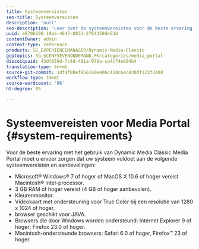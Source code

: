 ```yaml
---
title: Systeemvereisten
seo-title: Systeemvereisten
description: 'null'
seo-description: 'Leer over de systeemvereisten voor de beste ervaring gebruikend het Portaal van Media. '
uuid: e870b198-19ae-4647-8833-2764358de53d
contentOwner: admin
content-type: reference
products: SG_EXPERIENCEMANAGER/Dynamic-Media-Classic
geptopics: SG_SCENESEVENONDEMAND_PK/categories/media_portal
discoiquuid: 43df059d-7c4d-481a-978a-ca4c74e604b4
translation-type: tm+mt
source-git-commit: 1df4f88ef856160ee06c43dc6ec430df122f2408
workflow-type: tm+mt
source-wordcount: '96'
ht-degree: 0%

---
```



# Systeemvereisten voor Media Portal {#system-requirements}

Voor de beste ervaring met het gebruik van Dynamic Media Classic Media Portal moet u ervoor zorgen dat uw systeem voldoet aan de volgende systeemvereisten en aanbevelingen:

* Microsoft® Windows® 7 of hoger of MacOS X 10.6 of hoger vereist Macintosh® Intel-processor.
* 3 GB RAM of hoger vereist (4 GB of hoger aanbevolen).
* Kleurenmonitor.
* Videokaart met ondersteuning voor True Color bij een resolutie van 1280 x 1024 of hoger.
* browser geschikt voor JAVA.
* Browsers die door Windows worden ondersteund: Internet Explorer 9 of hoger; Firefox 23.0 of hoger.
* Macintosh-ondersteunde browsers: Safari 6.0 of hoger, Firefox™ 23 of hoger.

